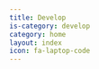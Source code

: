 ```yaml
---
title: Develop
is-category: develop
category: home
layout: index
icon: fa-laptop-code
---
```

<!--
[< Overview](../README.md)

# Developers

**Setup**\
[Install and setup your environment](setup/Setup.md) \
([old setup instructions](setup/oldSetup/Setup.md))

**Core Concepts**\
[Concepts: How things work](concepts/Concepts.md)

**Mobile Framework**\
[Mobile](mobile/Mobile.md)

**Testing**\
[End-to-End Testing Guide](testing/guide/TestingGuide.md)

**Standards**\
[Versions and Releases](standards/releases/Releases.md) -->
